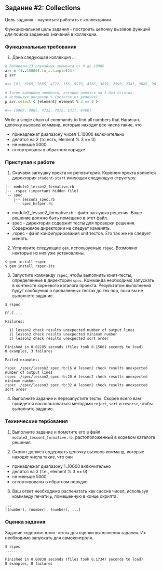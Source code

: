 ## Задание #2: Collections

Цель задания - научиться работать с коллекциями.

Функциональная цель задания - построить цепочку вызовов функций для поиска заданных значений 
в коллекции.

### Функцональные требования

1. Дана следующая коллекция ...

```ruby
# Выбираем 23 случайных элемента от 0 до 10000
arr = (1..10000).to_a.sample(23)
p arr

#=> [61, 6969, 9885, 4722, 158, 9979, 4568, 3079, 2590, 2345, 9086, 9611, 1384, 8444, 7815, 5444, 4852, 1317, 1565, 8466, 7220, 5146, 4558]
```

```ruby
# Затем выбираем элементы, которые делятся на 3 без остатка, 
# используя оператор % (остаток от деления)
p arr.select { |element| element % 3 == 0 }

#=> [6969, 9885, 4722, 7815, 1317, 8466]
```

 Write a single chain of commands to find all numbers that
 Написать цепочку вызовов комманд, которые находят все числа такие, что

  - принадлежат диапазону чисел 1..10000 включительно
  - делятся на 3 (то есть, element % 3 == 0)
  - не меньше 5000
  - отсортрованы в обратном порядке

### Приступая к работе

1. Скачаем заглушку пректа их репозитория. Коренем прокта является директория 
`student-start` имеющая следующую структуру: 

```text
|-- module2_lesson2_formative.rb
|-- .rspec (important hidden file)
`-- spec
    |-- lesson2_spec.rb
    `-- spec_helper.rb
```

  * module2_lesson2_formative.rb - файл-заглушка решения.
  Ваше решение должно быть помещено в этот файл.
  * spec - директория содержит тесты для проверки решения. Содержимое директории не следует изменять.
  * .rspec - файл конфигурирования unit тестов. Его так же не следует менять.

2. Установите следующие `gem`, используемые `rspec`. Возможно некторые из них уже установлены. 

```shell
$ gem install rspec
$ gem install rspec-its
```

3. Запустите комманду `rspec`, чтобы выполнить юнит-тесты, определенные в директории
`spec`. Комманда необходимо запускать в контексте корневого каталога проекта. 
Результатом выполнения будут сообщения о проваленных тестах до тех пор, пока вы не выполнете 
задание.

```shell
$ rspec

FF.F....

Failures:

  1) lesson2 check results unexpected number of output lines
  2) lesson2 check results unexpected minimum number
  3) lesson2 check results unexpected sort order

Finished in 0.02205 seconds (files took 0.15601 seconds to load)
8 examples, 3 failures

Failed examples:

rspec ./spec/lesson2_spec.rb:16 # lesson2 check results unexpected number of output lines
rspec ./spec/lesson2_spec.rb:20 # lesson2 check results unexpected minimum number
rspec ./spec/lesson2_spec.rb:32 # lesson2 check results unexpected sort order
```

4. Выполните задание и перезапустите тесты. Скорее всего вам прийдется воспользоваться методами
`reject`, `sort` и `reverse`, чтобы выполнить задание.

### Технические тербования

1. Выполните задание и пометите его в файл `module2_lesson2_formative.rb`, растоположенный
в коревом каталоге решения. 

2. Скрипт должен содержать цепочку вызовов комманд, которые находят числа такие, что они

  - принадлежат диапазону 1..10000 включительно
  - делятся на 3 (т.е., element % 3 == 0)
  - не меньше 5000
  - отсортированы в обратном порядке

3. Ваш ответ необходимо распечатать как сассив чисел, используя комманду печати `p`,
помещенную в конце скрипта.

```ruby
...
[(number), (number), (number), ...]
```

### Оценка задания

Задание содержит юнит-тесты для оценки выполнения задания. Их необходимо запускать для 
самоконтроля.

```shell
$ rspec
........

Finished in 0.00838 seconds (files took 0.17347 seconds to load)
8 examples, 0 failures
```